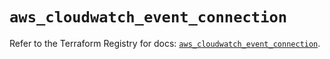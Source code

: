 # `aws_cloudwatch_event_connection`

Refer to the Terraform Registry for docs: [`aws_cloudwatch_event_connection`](https://registry.terraform.io/providers/hashicorp/aws/6.4.0/docs/resources/cloudwatch_event_connection).
